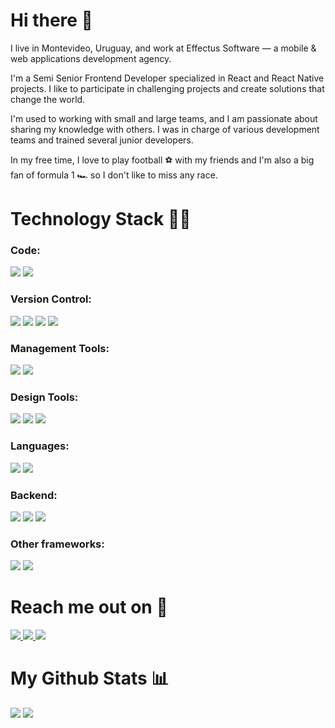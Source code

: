 # Hi there 👋

I live in Montevideo, Uruguay, and work at Effectus Software — a mobile & web applications development agency.

I'm a Semi Senior Frontend Developer specialized in React and React Native projects. I like to participate in challenging projects and create solutions that change the world.

I'm used to working with small and large teams, and I am passionate about sharing my knowledge with others. I was in charge of various development teams and trained several junior developers.

In my free time, I love to play football ⚽️ with my friends and I'm also a big fan of formula 1 🏎 so I don't like to miss any race.

# Technology Stack 🧑‍💻

### Code:

<img src="https://img.shields.io/badge/React-222222?style=flat&logo=react"/> <img src="https://img.shields.io/badge/React%20Native-222222?style=flat&logo=react"/>

### Version Control:

<img src="https://img.shields.io/badge/Git-222222?style=flat&logo=git"/> <img src="https://img.shields.io/badge/GitHub-222222?style=flat&logo=github"/> <img src="https://img.shields.io/badge/GitLab-222222?style=flat&logo=gitlab"/> <img src="https://img.shields.io/badge/Bitbucket-222222?style=flat&logo=bitbucket&logoColor=267df1"/>

### Management Tools:

<img src="https://img.shields.io/badge/Jira-222222?style=flat&logo=jira&logoColor=267df1"/> <img src="https://img.shields.io/badge/Trello-222222?style=flat&logo=trello&logoColor=247df2"/>

### Design Tools:

<img src="https://img.shields.io/badge/Figma-222222?style=flat&logo=figma"/> <img src="https://img.shields.io/badge/Sketch-222222?style=flat&logo=sketch"/> <img src="https://img.shields.io/badge/Zeplin-222222?style=flat&logo=zeplin"/>

### Languages:

<img src="https://img.shields.io/badge/Javascript-222222?style=flat&logo=javascript"/> <img src="https://img.shields.io/badge/Typescript-222222?style=flat&logo=typescript"/>

### Backend:

<img src="https://img.shields.io/badge/Node-222222?style=flat&logo=nodedotjs"/> <img src="https://img.shields.io/badge/Rails-222222?style=flat&logo=rubyonrails&logoColor=red"/> <img src="https://img.shields.io/badge/Java-222222?style=flat&logo=java&logoColor=eb8f1c"/>

### Other frameworks:

<img src="https://img.shields.io/badge/Electron-222222?style=flat&logo=electron"/> <img src="https://img.shields.io/badge/Phaser-222222?style=flat&logo=phaser"/>

# Reach me out on 📱

<a href="https://www.linkedin.com/in/brunopintos98/">
 <img src="https://img.shields.io/badge/-brunopintos98-blue?style=flat-square&logo=Linkedin&logoColor=white&link=https://www.linkedin.com/in/brunopintos98/"/>
</a>

<a href="mailto: brunopintos98@gmail.com">
 <img src="https://img.shields.io/badge/-brunopintos98-c14438?style=flat-square&logo=Gmail&logoColor=white&link=mailto:brunopintos98@gmail.com"/>
</a>

 <a href="https://twitter.com/brunopintos98">
 <img src="https://img.shields.io/badge/-brunopintos98-blue?style=flat-square&logo=twitter&logoColor=white&link=https://twitter.com/brunopintos98"/>
</a>

# My Github Stats 📊

<img  src="https://github-readme-streak-stats.herokuapp.com/?user=brunopintos&show_icons=true&locale=en&layout=compact&theme=dark&line_height=0" />

<img src="https://activity-graph.herokuapp.com/graph?username=brunopintos&theme=xcode&bg_color=131313">
